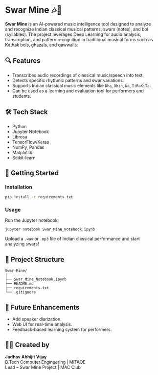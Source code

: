 # Swar Mine 🎶🧠

**Swar Mine** is an AI-powered music intelligence tool designed to analyze and recognize Indian classical musical patterns, swars (notes), and bol (syllables). The project leverages Deep Learning for audio analysis, transcription, and pattern recognition in traditional musical forms such as Kathak bols, ghazals, and qawwalis.

## 🔍 Features
- Transcribes audio recordings of classical music/speech into text.
- Detects specific rhythmic patterns and swar variations.
- Supports Indian classical music elements like `Dha`, `Dhin`, `Na`, `TiRaKiTa`.
- Can be used as a learning and evaluation tool for performers and students.

## 🛠️ Tech Stack
- Python
- Jupyter Notebook
- Librosa
- TensorFlow/Keras
- NumPy, Pandas
- Matplotlib
- Scikit-learn

## 🚀 Getting Started

### Installation

```bash
pip install -r requirements.txt
```

### Usage

Run the Jupyter notebook:

```bash
jupyter notebook Swar_Mine_Notebook.ipynb
```

Upload a `.wav` or `.mp3` file of Indian classical performance and start analyzing swars!

## 📁 Project Structure

```
Swar-Mine/
│
├── Swar_Mine_Notebook.ipynb
├── README.md
├── requirements.txt
└── .gitignore
```

## 🤖 Future Enhancements
- Add speaker diarization.
- Web UI for real-time analysis.
- Feedback-based learning system for performers.

## 👨‍🎤 Created by
**Jadhav Abhijit Vijay**  
B.Tech Computer Engineering | MITAOE  
Lead – Swar Mine Project | MAC Club  
